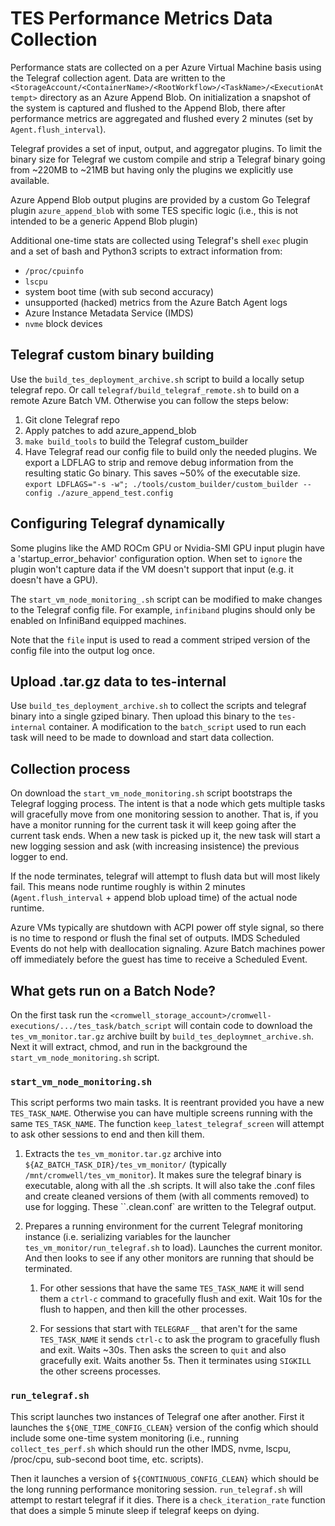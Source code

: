 # TES Performance Metrics Data Collection

Performance stats are collected on a per Azure Virtual Machine basis using the Telegraf collection agent. Data are written to the `<StorageAccount/<ContainerName>/<RootWorkflow>/<TaskName>/<ExecutionAttempt>` directory as an Azure Append Blob. On initialization a snapshot of the system is captured and flushed to the Append Blob, there after performance metrics are aggregated and flushed every 2 minutes (set by `Agent.flush_interval`).

Telegraf provides a set of input, output, and aggregator plugins. To limit the binary size for Telegraf we custom compile and strip a Telegraf binary going from ~220MB to ~21MB but having only the plugins we explicitly use available.

Azure Append Blob output plugins are provided by a custom Go Telegraf plugin `azure_append_blob` with some TES specific logic (i.e., this is not intended to be a generic Append Blob plugin)

Additional one-time stats are collected using Telegraf's shell `exec` plugin and a set of bash and Python3 scripts to extract information from:

* `/proc/cpuinfo`
* `lscpu`
* system boot time (with sub second accuracy)
* unsupported (hacked) metrics from the Azure Batch Agent logs
* Azure Instance Metadata Service (IMDS)
* `nvme` block devices

## Telegraf custom binary building

Use the `build_tes_deployment_archive.sh` script to build a locally setup telegraf repo. Or call `telegraf/build_telegraf_remote.sh` to build on a remote Azure Batch VM. Otherwise you can follow the steps below:

1. Git clone Telegraf repo
1. Apply patches to add azure_append_blob
1. `make build_tools` to build the Telegraf custom_builder
1. Have Telegraf read our config file to build only the needed plugins. We export a LDFLAG to strip and remove debug information from the resulting static Go binary. This saves ~50% of the executable size. `export LDFLAGS="-s -w"; ./tools/custom_builder/custom_builder --config ./azure_append_test.config`

## Configuring Telegraf dynamically

Some plugins like the AMD ROCm GPU or Nvidia-SMI GPU input plugin have a 'startup_error_behavior' configuration option. When set to `ignore` the plugin won't capture data if the VM doesn't support that input (e.g. it doesn't have a GPU).

The `start_vm_node_monitoring_.sh` script can be modified to make changes to the Telegraf config file. For example, `infiniband` plugins should only be enabled on InfiniBand equipped machines.

Note that the `file` input is used to read a comment striped version of the config file into the output log once.

## Upload .tar.gz data to tes-internal

Use `build_tes_deployment_archive.sh` to collect the scripts and telegraf binary into a single gziped binary. Then upload this binary to the `tes-internal` container. A modification to the `batch_script` used to run each task will need to be made to download and start data collection.

## Collection process

On download the `start_vm_node_monitoring.sh` script bootstraps the Telegraf logging process. The intent is that a node which gets multiple tasks will gracefully move from one monitoring session to another. That is, if you have a monitor running for the current task it will keep going after the current task ends. When a new task is picked up it, the new task will start a new logging session and ask (with increasing insistence) the previous logger to end.

If the node terminates, telegraf will attempt to flush data but will most likely fail. This means node runtime roughly is within 2 minutes (`Agent.flush_interval` + append blob upload time) of the actual node runtime.

Azure VMs typically are shutdown with ACPI power off style signal, so there is no time to respond or flush the final set of outputs. IMDS Scheduled Events do not help with deallocation signaling. Azure Batch machines power off immediately before the guest has time to receive a Scheduled Event.

## What gets run on a Batch Node?

On the first task run the `<cromwell_storage_account>/cromwell-executions/.../tes_task/batch_script` will contain code to download the `tes_vm_monitor.tar.gz` archive built by `build_tes_deploymnet_archive.sh`. Next it will extract, chmod, and run in the background the `start_vm_node_monitoring.sh` script.

### `start_vm_node_monitoring.sh`

This script performs two main tasks. It is reentrant provided you have a new `TES_TASK_NAME`. Otherwise you can have multiple screens running with the same `TES_TASK_NAME`. The function `keep_latest_telegraf_screen` will attempt to ask other sessions to end and then kill them.

1. Extracts the `tes_vm_monitor.tar.gz` archive into `${AZ_BATCH_TASK_DIR}/tes_vm_monitor/` (typically `/mnt/cromwell/tes_vm_monitor`). It makes sure the telegraf binary is executable, along with all the .sh scripts. It will also take the .conf files and create cleaned versions of them (with all comments removed) to use for logging. These ``.clean.conf` are written to the Telegraf output.

2. Prepares a running environment for the current Telegraf monitoring instance (i.e. serializing variables for the launcher `tes_vm_monitor/run_telegraf.sh` to load). Launches the current monitor. And then looks to see if any other monitors are running that should be terminated.

    1. For other sessions that have the same `TES_TASK_NAME` it will send them a `ctrl-c` command to gracefully flush and exit. Wait 10s for the flush to happen, and then kill the other processes.

    1. For sessions that start with `TELEGRAF__` that aren't for the same `TES_TASK_NAME` it sends `ctrl-c` to ask the program to gracefully flush and exit. Waits ~30s. Then asks the screen to `quit` and also gracefully exit. Waits another 5s. Then it terminates using `SIGKILL` the other screens processes.

### `run_telegraf.sh`

This script launches two instances of Telegraf one after another. First it launches the `${ONE_TIME_CONFIG_CLEAN}` version of the config which should include some one-time system monitoring (i.e., running `collect_tes_perf.sh` which should run the other IMDS, nvme, lscpu, /proc/cpu, sub-second boot time, etc. scripts).

Then it launches a version of `${CONTINUOUS_CONFIG_CLEAN}` which should be the long running performance monitoring session. `run_telegraf.sh` will attempt to restart telegraf if it dies. There is a `check_iteration_rate` function that does a simple 5 minute sleep if telegraf keeps on dying.
